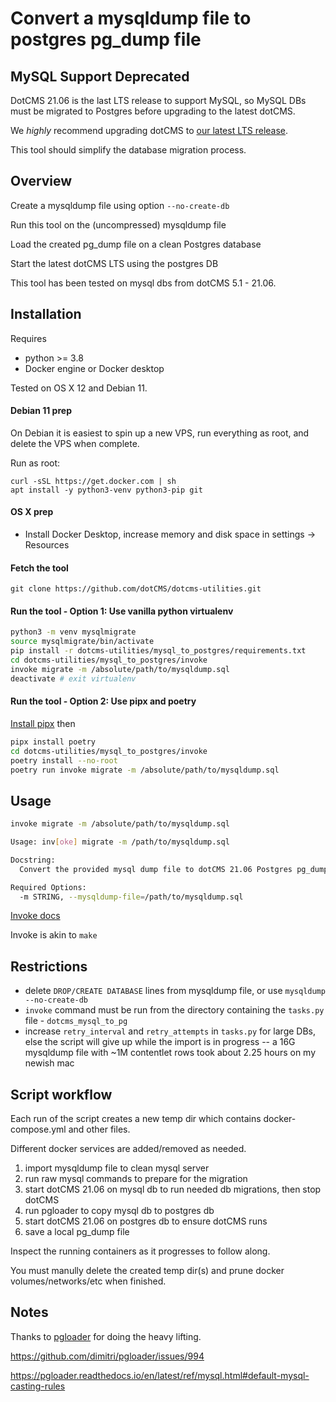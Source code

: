 # Convert a mysqldump file to postgres pg_dump file
## MySQL Support Deprecated
DotCMS 21.06 is the last LTS release to support MySQL, so MySQL DBs must be migrated to Postgres before upgrading to the latest dotCMS.

We *highly* recommend upgrading dotCMS to [our latest LTS release](https://www.dotcms.com/docs/latest/current-releases).

This tool should simplify the database migration process.

## Overview

Create a mysqldump file using option `--no-create-db`

Run this tool on the (uncompressed) mysqldump file

Load the created pg_dump file on a clean Postgres database

Start the latest dotCMS LTS using the postgres DB

This tool has been tested on mysql dbs from dotCMS 5.1 - 21.06.

## Installation
Requires 
* python >= 3.8
* Docker engine or Docker desktop

Tested on OS X 12 and Debian 11.
 
#### Debian 11 prep
On Debian it is easiest to spin up a new VPS, run everything as root, and delete the VPS when complete.

Run as root:
```
curl -sSL https://get.docker.com | sh
apt install -y python3-venv python3-pip git
```
#### OS X prep
- Install Docker Desktop, increase memory and disk space in settings -> Resources

#### Fetch the tool
`git clone https://github.com/dotCMS/dotcms-utilities.git`

#### Run the tool - Option 1: Use vanilla python virtualenv
```bash
python3 -m venv mysqlmigrate
source mysqlmigrate/bin/activate
pip install -r dotcms-utilities/mysql_to_postgres/requirements.txt
cd dotcms-utilities/mysql_to_postgres/invoke
invoke migrate -m /absolute/path/to/mysqldump.sql
deactivate # exit virtualenv
```
#### Run the tool - Option 2: Use pipx and poetry
[Install pipx](https://pypa.github.io/pipx/) then
```bash
pipx install poetry
cd dotcms-utilities/mysql_to_postgres/invoke
poetry install --no-root
poetry run invoke migrate -m /absolute/path/to/mysqldump.sql
```

## Usage
```bash
invoke migrate -m /absolute/path/to/mysqldump.sql
```

```bash
Usage: inv[oke] migrate -m /path/to/mysqldump.sql

Docstring:
  Convert the provided mysql dump file to dotCMS 21.06 Postgres pg_dump file

Required Options:
  -m STRING, --mysqldump-file=/path/to/mysqldump.sql
```
[Invoke docs](https://www.pyinvoke.org/) 

Invoke is akin to `make`


## Restrictions
- delete `DROP/CREATE DATABASE` lines from mysqldump file, or use `mysqldump --no-create-db`
- `invoke` command must be run from the directory containing the `tasks.py` file - `dotcms_mysql_to_pg`
- increase `retry_interval` and `retry_attempts` in `tasks.py` for large DBs, else the script will give up while the import is in progress
-- a 16G mysqldump file with ~1M contentlet rows took about 2.25 hours on my newish mac


## Script workflow
Each run of the script creates a new temp dir which contains docker-compose.yml and other files.

Different docker services are added/removed as needed.

1. import mysqldump file to clean mysql server
2. run raw mysql commands to prepare for the migration
3. start dotCMS 21.06 on mysql db to run needed db migrations, then stop dotCMS
4. run pgloader to copy mysql db to postgres db
5. start dotCMS 21.06 on postgres db to ensure dotCMS runs
6. save a local pg_dump file

Inspect the running containers as it progresses to follow along.

You must manully delete the created temp dir(s) and prune docker volumes/networks/etc when finished.

## Notes
Thanks to [pgloader](https://pgloader.readthedocs.io/en/latest/) for doing the heavy lifting. 

https://github.com/dimitri/pgloader/issues/994

https://pgloader.readthedocs.io/en/latest/ref/mysql.html#default-mysql-casting-rules 

